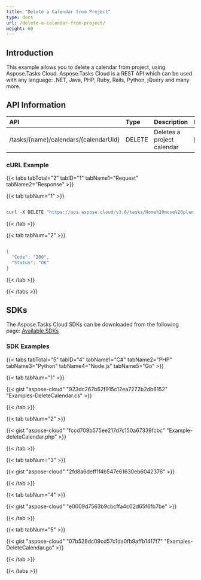 ```yaml
---
title: "Delete a Calendar from Project"
type: docs
url: /delete-a-calendar-from-project/
weight: 60
---
```


## **Introduction**
This example allows you to delete a calendar from project, using Aspose.Tasks Cloud. Aspose.Tasks Cloud is a REST API which can be used with any language: .NET, Java, PHP, Ruby, Rails, Python, jQuery and many more.
## **API Information**

|**API**|**Type**|**Description**|**Resource Link**|
| :- | :- | :- | :- |
|/tasks/{name}/calendars/{calendarUid}|DELETE|Deletes a project calendar|[DeleteCalendar](https://apireference.aspose.cloud/tasks/#/TasksCalendar/DeleteCalendar)|
### **cURL Example**
{{< tabs tabTotal="2" tabID="1" tabName1="Request" tabName2="Response" >}}

{{< tab tabNum="1" >}}

```java

curl -X DELETE "https://api.aspose.cloud/v3.0/tasks/Home%20move%20plan.mpp/calendars/2" -H "accept: application/json"

```

{{< /tab >}}

{{< tab tabNum="2" >}}

```java

{
  "Code": "200",
  "Status": "OK"
}

```

{{< /tab >}}

{{< /tabs >}}
## **SDKs**
The Aspose.Tasks Cloud SDKs can be downloaded from the following page: [Available SDKs](/tasks/available-sdks/)
### **SDK Examples**
{{< tabs tabTotal="5" tabID="4" tabName1="C#" tabName2="PHP" tabName3="Python" tabName4="Node.js" tabName5="Go" >}}

{{< tab tabNum="1" >}}

{{< gist "aspose-cloud" "923dc267b52f915c12ea7272b2db6152" "Examples-DeleteCalendar.cs" >}}

{{< /tab >}}

{{< tab tabNum="2" >}}

{{< gist "aspose-cloud" "fccd709b575ee217d7c150a67339fcbc" "Example-deleteCalendar.php" >}}

{{< /tab >}}

{{< tab tabNum="3" >}}

{{< gist "aspose-cloud" "2fd8a6deff1f4b547e61630eb6042376" >}}

{{< /tab >}}

{{< tab tabNum="4" >}}

{{< gist "aspose-cloud" "e0009d7563b9cbcffa4c02d65f6fb7be" >}}

{{< /tab >}}

{{< tab tabNum="5" >}}

{{< gist "aspose-cloud" "07b528dc09cd57c1da0fb9affb1417f7" "Examples-DeleteCalendar.go" >}}

{{< /tab >}}

{{< /tabs >}}
